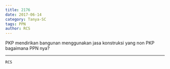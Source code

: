 ```yaml
---
title: 2176
date: 2017-06-14
category: Tanya-SC
tags: PPN
author: RCS
---
```


PKP mendirikan bangunan menggunakan jasa konstruksi yang non PKP bagaimana PPN nya?

---



`RCS`
